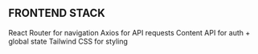 ## FRONTEND STACK
React Router for navigation
Axios for API requests
Content API for auth + global state
Tailwind CSS for styling